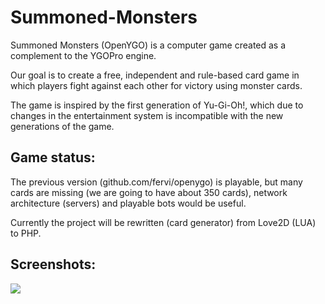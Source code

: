 # Summoned-Monsters

Summoned Monsters (OpenYGO) is a computer game created as a complement to the YGOPro engine.

Our goal is to create a free, independent and rule-based card game in which players fight against each other for victory using monster cards.

The game is inspired by the first generation of Yu-Gi-Oh!, which due to changes in the entertainment system is incompatible with the new generations of the game.

## Game status:

The previous version (github.com/fervi/openygo) is playable, but many cards are missing (we are going to have about 350 cards), network architecture (servers) and playable bots would be useful.

Currently the project will be rewritten (card generator) from Love2D (LUA) to PHP.

## Screenshots:

![](https://steemitimages.com/p/3W72119s5BjWMGm4Xa2MvD5AT2bJsSA8F9WeC71v1s1fKfGkK9mMKuc3LcvF4KigbWg9UsrpENy31hMbM9EgaKVAF3UxKc4kp4kC8SDL2HxYuDmJuPhCGN)
